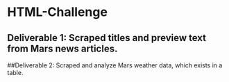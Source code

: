 # HTML-Challenge

## Deliverable 1: Scraped titles and preview text from Mars news articles.

##Deliverable 2: Scraped and analyze Mars weather data, which exists in a table.
